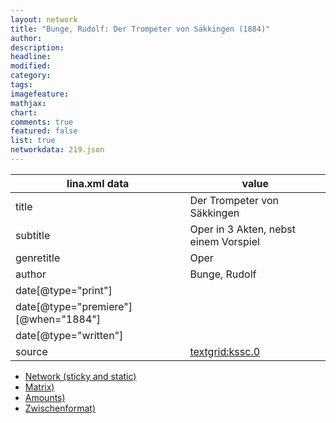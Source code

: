 ```yaml
---
layout: network
title: "Bunge, Rudolf: Der Trompeter von Säkkingen (1884)"
author:
description:
headline:
modified:
category:
tags:
imagefeature: 
mathjax: 
chart: 
comments: true
featured: false
list: true
networkdata: 219.json
---
```

lina.xml data  | value
------------- | -------------
title|Der Trompeter von Säkkingen
subtitle|Oper in 3 Akten, nebst einem Vorspiel
genretitle|Oper
author|Bunge, Rudolf
date[@type="print"]|
date[@type="premiere"][@when="1884"]|
date[@type="written"]|
source|[textgrid:kssc.0](https://textgridlab.org/1.0/tgcrud-public/rest/textgrid:kssc.0/data)



* [Network (sticky and static)](/linas/network219)
* [Matrix)](/linas/matrix219)
* [Amounts)](/linas/amount219)
* [Zwischenformat)](/linas/lina219 )
